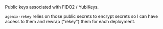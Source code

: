 Public keys associated with FIDO2 / YubiKeys.

`agenix-rekey` relies on those public secrets to encrypt secrets so I can have access to them and
rewrap ("rekey") them for each deployment.
